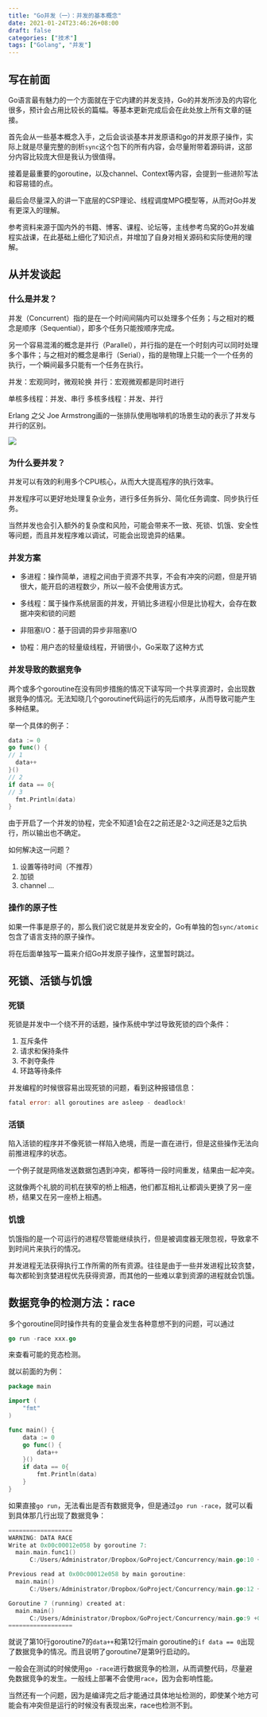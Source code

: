 ```yaml
---
title: "Go并发（一）：并发的基本概念"
date: 2021-01-24T23:46:26+08:00
draft: false
categories: ["技术"]
tags: ["Golang", "并发"]
---
```


## 写在前面

Go语言最有魅力的一个方面就在于它内建的并发支持，Go的并发所涉及的内容化很多，预计会占用比较长的篇幅。等基本更新完成后会在此处放上所有文章的链接。

首先会从一些基本概念入手，之后会谈谈基本并发原语和go的并发原子操作，实际上就是尽量完整的剖析`sync`这个包下的所有内容，会尽量附带着源码讲，这部分内容比较庞大但是我认为很值得。

接着是最重要的goroutine，以及channel、Context等内容，会提到一些进阶写法和容易错的点。

最后会尽量深入的讲一下底层的CSP理论、线程调度MPG模型等，从而对Go并发有更深入的理解。

参考资料来源于国内外的书籍、博客、课程、论坛等，主线参考鸟窝的Go并发编程实战课，在此基础上细化了知识点，并增加了自身对相关源码和实际使用的理解。

## 从并发谈起

### 什么是并发？

并发（Concurrent）指的是在一个时间间隔内可以处理多个任务；与之相对的概念是顺序（Sequential），即多个任务只能按顺序完成。

另一个容易混淆的概念是并行（Parallel），并行指的是在一个时刻内可以同时处理多个事件；与之相对的概念是串行（Serial），指的是物理上只能一个一个任务的执行，一个瞬间最多只能有一个任务在执行。

并发：宏观同时，微观轮换
并行：宏观微观都是同时进行

单核多线程：并发、串行
多核多线程：并发、并行

Erlang 之父 Joe Armstrong画的一张排队使用咖啡机的场景生动的表示了并发与并行的区别。

![](https://pic4.zhimg.com/80/v2-674f0d37fca4fac1bd2df28a2b78e633_720w.jpg?source=1940ef5c)

### 为什么要并发？

并发可以有效的利用多个CPU核心，从而大大提高程序的执行效率。

并发程序可以更好地处理复杂业务，进行多任务拆分、简化任务调度、同步执行任务。

当然并发也会引入额外的复杂度和风险，可能会带来不一致、死锁、饥饿、安全性等问题，而且并发程序难以调试，可能会出现诡异的结果。

### 并发方案

- 多进程：操作简单，进程之间由于资源不共享，不会有冲突的问题，但是开销很大，能开启的进程数少，所以一般不会使用该方式。

- 多线程：属于操作系统层面的并发，开销比多进程小但是比协程大，会存在数据冲突和锁的问题

- 非阻塞I/O：基于回调的异步非阻塞I/O

- 协程：用户态的轻量级线程，开销很小，Go采取了这种方式

### 并发导致的数据竞争

两个或多个goroutine在没有同步措施的情况下读写同一个共享资源时，会出现数据竞争的情况。无法知晓几个goroutine代码运行的先后顺序，从而导致可能产生多种结果。

举一个具体的例子：

```go
data := 0
go func() {
// 1
  data++
}()
// 2
if data == 0{
// 3
  fmt.Println(data)
}
```

由于开启了一个并发的协程，完全不知道1会在2之前还是2-3之间还是3之后执行，所以输出也不确定。

如何解决这一问题？
1. 设置等待时间（不推荐）
2. 加锁
3. channel
...

### 操作的原子性

如果一件事是原子的，那么我们说它就是并发安全的，Go有单独的包`sync/atomic`包含了语言支持的原子操作。

将在后面单独写一篇来介绍Go并发原子操作，这里暂时跳过。

## 死锁、活锁与饥饿

### 死锁

死锁是并发中一个绕不开的话题，操作系统中学过导致死锁的四个条件：
1. 互斥条件
2. 请求和保持条件
3. 不剥夺条件
4. 环路等待条件

并发编程的时候很容易出现死锁的问题，看到这种报错信息：
```go
fatal error: all goroutines are asleep - deadlock!
```

### 活锁

陷入活锁的程序并不像死锁一样陷入绝境，而是一直在进行，但是这些操作无法向前推进程序的状态。

一个例子就是网络发送数据包遇到冲突，都等待一段时间重发，结果由一起冲突。

这就像两个礼貌的司机在狭窄的桥上相遇，他们都互相礼让都调头更换了另一座桥，结果又在另一座桥上相遇。

### 饥饿

饥饿指的是一个可运行的进程尽管能继续执行，但是被调度器无限忽视，导致拿不到时间片来执行的情况。

并发进程无法获得执行工作所需的所有资源。往往是由于一些并发进程比较贪婪，每次都轮到贪婪进程优先获得资源，而其他的一些难以拿到资源的进程就会饥饿。

## 数据竞争的检测方法：race

多个goroutine同时操作共有的变量会发生各种意想不到的问题，可以通过

```go
go run -race xxx.go
```
来查看可能的竞态检测。

就以前面的为例：
```go
package main

import (
	"fmt"
)

func main() {
	data := 0
	go func() {
		data++
	}()
	if data == 0{
		fmt.Println(data)
	}
}
```

如果直接`go run`，无法看出是否有数据竞争，但是通过`go run -race`，就可以看到具体那几行出现了数据竞争：
```go
==================
WARNING: DATA RACE
Write at 0x00c00012e058 by goroutine 7:
  main.main.func1()
      C:/Users/Administrator/Dropbox/GoProject/Concurrency/main.go:10 +0x5a

Previous read at 0x00c00012e058 by main goroutine:
  main.main()
      C:/Users/Administrator/Dropbox/GoProject/Concurrency/main.go:12 +0x92

Goroutine 7 (running) created at:
  main.main()
      C:/Users/Administrator/Dropbox/GoProject/Concurrency/main.go:9 +0x84
==================
```

就说了第10行goroutine7的`data++`和第12行main goroutine的`if data == 0`出现了数据竞争的情况。而且说明了goroutine7是第9行启动的。

一般会在测试的时候使用`go -race`进行数据竞争的检测，从而调整代码，尽量避免数据竞争的发生。一般线上部署不会使用`race`，因为会影响性能。

当然还有一个问题，因为是编译完之后才能通过具体地址检测的，即使某个地方可能会有冲突但是运行的时候没有表现出来，race也检测不到。
